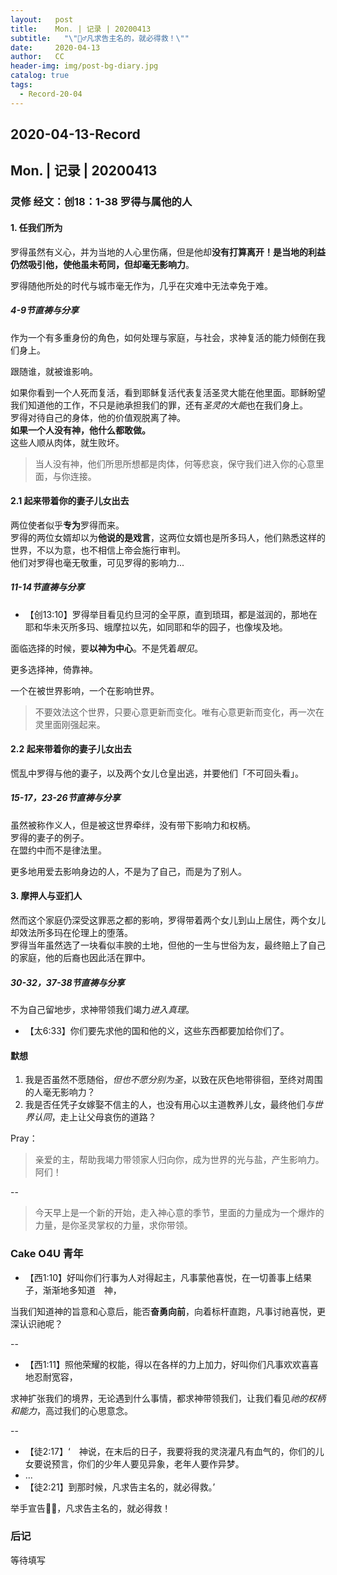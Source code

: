```yaml
---
layout:   post
title:    Mon. | 记录 | 20200413
subtitle:   "\"🙋‍♂️凡求告主名的，就必得救！\""
date:     2020-04-13
author:   CC
header-img: img/post-bg-diary.jpg
catalog: true
tags:
  - Record-20-04
---
```


## 2020-04-13-Record

## Mon. | 记录 | 20200413

### 灵修 经文：创18：1-38 罗得与属他的人

#### 1. 任我们所为

罗得虽然有义心，并为当地的人心里伤痛，但是他却**没有打算离开！**是当地的利益仍然吸引他，使他虽未苟同，但却**毫无影响力**。  

罗得随他所处的时代与城市毫无作为，几乎在灾难中无法幸免于难。

##### 4-9节直祷与分享

作为一个有多重身份的角色，如何处理与家庭，与社会，求神复活的能力倾倒在我们身上。  

跟随谁，就被谁影响。

如果你看到一个人死而复活，看到耶稣复活代表复活圣灵大能在他里面。耶稣盼望我们知道他的工作，不只是祂承担我们的罪，还有*圣灵的大能*也在我们身上。  
罗得对待自己的身体，他的价值观脱离了神。  
**如果一个人没有神，他什么都敢做。**  
这些人顺从肉体，就生败坏。  
> 当人没有神，他们所思所想都是肉体，何等悲哀，保守我们进入你的心意里面，与你连接。

#### 2.1 起来带着你的妻子儿女出去

两位使者似乎**专为**罗得而来。  
罗得的两位女婿却以为**他说的是戏言**，这两位女婿也是所多玛人，他们熟悉这样的世界，不以为意，也不相信上帝会施行审判。  
他们对罗得也毫无敬重，可见罗得的影响力...

##### 11-14节直祷与分享

- 【创13:10】罗得举目看见约旦河的全平原，直到琐珥，都是滋润的，那地在耶和华未灭所多玛、蛾摩拉以先，如同耶和华的园子，也像埃及地。

面临选择的时候，要**以神为中心**。不是凭着*眼见*。  

更多选择神，倚靠神。  

一个在被世界影响，一个在影响世界。

> 不要效法这个世界，只要心意更新而变化。唯有心意更新而变化，再一次在灵里面刚强起来。

#### 2.2 起来带着你的妻子儿女出去

慌乱中罗得与他的妻子，以及两个女儿仓皇出逃，并要他们「不可回头看」。

##### 15-17，23-26节直祷与分享

虽然被称作义人，但是被这世界牵绊，没有带下影响力和权柄。  
罗得的妻子的例子。  
在盟约中而不是律法里。

更多地用爱去影响身边的人，不是为了自己，而是为了别人。

#### 3. 摩押人与亚扪人

然而这个家庭仍深受这罪恶之都的影响，罗得带着两个女儿到山上居住，两个女儿却效法所多玛在伦理上的堕落。  
罗得当年虽然选了一块看似丰腴的土地，但他的一生与世俗为友，最终赔上了自己的家庭，他的后裔也因此活在罪中。

##### 30-32，37-38节直祷与分享

不为自己留地步，求神带领我们竭力*进入真理*。

- 【太6:33】你们要先求他的国和他的义，这些东西都要加给你们了。

#### 默想

1. 我是否虽然不愿随俗，*但也不愿分别为圣*，以致在灰色地带徘徊，至终对周围的人毫无影响力？
2. 我是否任凭子女嫁娶不信主的人，也没有用心以主道教养儿女，最终他们*与世界认同*，走上让父母哀伤的道路？

Pray：

>亲爱的主，帮助我竭力带领家人归向你，成为世界的光与盐，产生影响力。阿们！

--

> 今天早上是一个新的开始，走入神心意的季节，里面的力量成为一个爆炸的力量，是你圣灵掌权的力量，求你带领。

### Cake O4U 青年

- 【西1:10】好叫你们行事为人对得起主，凡事蒙他喜悦，在一切善事上结果子，渐渐地多知道　神，

当我们知道神的旨意和心意后，能否**奋勇向前**，向着标杆直跑，凡事讨祂喜悦，更深认识祂呢？

--

- 【西1:11】照他荣耀的权能，得以在各样的力上加力，好叫你们凡事欢欢喜喜地忍耐宽容，

求神扩张我们的境界，无论遇到什么事情，都求神带领我们，让我们看见*祂的权柄和能力*，高过我们的心思意念。

--

- 【徒2:17】‘　神说，在末后的日子，我要将我的灵浇灌凡有血气的，你们的儿女要说预言，你们的少年人要见异象，老年人要作异梦。
- ...
- 【徒2:21】到那时候，凡求告主名的，就必得救。’

举手宣告🙋‍♂️，凡求告主名的，就必得救！

### 后记

等待填写
